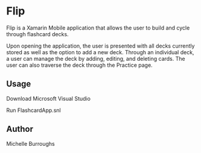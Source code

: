 # Flip
Flip is a Xamarin Mobile application that allows the user to build and cycle through flashcard decks. 

Upon opening the application, the user is presented with all decks currently stored as well as the option to add a new deck. Through an individual deck,
a user can manage the deck by adding, editing, and deleting cards. The user can also traverse the deck through the Practice page.

## Usage
Download Microsoft Visual Studio

Run FlashcardApp.snl


## Author
Michelle Burroughs
